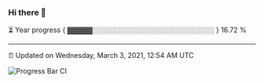 ### Hi there 👋

⏳ Year progress { ▓▓▓▓▓░░░░░░░░░░░░░░░░░░░░░░░░░ } 16.72 %

---

⏰ Updated on Wednesday, March 3, 2021, 12:54 AM UTC

![Progress Bar CI](https://github.com/arthurbuhl/arthurbuhl/workflows/Progress%20Bar%20CI/badge.svg)
